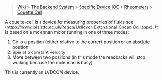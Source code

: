 > [Wiki](Home) > [The Backend System](The-Backend-System) > [Specific Device IOC](Specific-Device-IOC) > [Rheometers](Rheometers) > [Couette Cell](Couette-Cell)

A couette-cell is a device for measuring properties of fluids see (https://www.isis.stfc.ac.uk/Pages/Unilever-Extensional-Shear-Cell.aspx). It is based on a mclennan motor running in one of three modes:

1. Go to a position (either relative to the current position or an absolute position
1. Spin at a constant velocity
1. Move between two positions (in this mode the readbacks will stop working because the mclennan is busy)

This is currently an LVDCOM device.